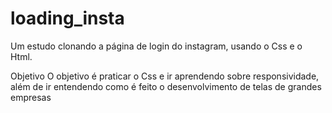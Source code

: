 # loading_insta
Um estudo clonando a página de login do instagram, usando o Css e o Html.

Objetivo
O objetivo é praticar o Css e ir aprendendo sobre responsividade, além de ir entendendo como é feito o desenvolvimento de telas de grandes empresas
